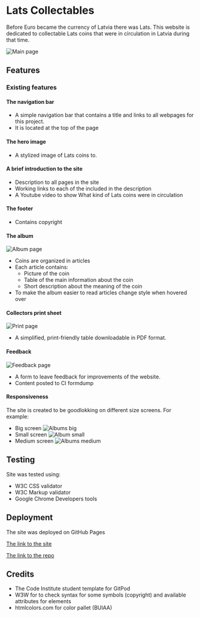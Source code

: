 # Lats Collectables

Before Euro became the currency of Latvia there was Lats. This website is dedicated to collectable Lats coins that were in circulation in Latvia during that time.

![Main page](assets/images/ss-index.png)

## Features

### Existing features

#### The navigation bar

* A simple navigation bar that contains a title and links to all webpages for this project. 
* It is located at the top of the page 

#### The hero image

* A stylized image of Lats coins to.

#### A brief introduction to the site 

* Description to all pages in the site
* Working links to each of the included in the description
* A Youtube video to show What kind of Lats coins were in circulation 

#### The footer

* Contains copyright 

#### The album

![Album page](assets/images/ss-album.png)

* Coins are organized in articles
* Each article contains:
    * Picture of the coin
    * Table of the main information about the coin
    * Short description about the meaning of the coin
* To make the album easier to read articles change style when hovered over

#### Collectors print sheet

![Print page](assets/images/ss-print.png)

* A simplified, print-friendly table downloadable in PDF format.

#### Feedback 

![Feedback page](assets/images/ss-form.png)

* A form to leave feedback for improvements of the website.
* Content posted to CI formdump

#### Responsiveness

The site is created to be goodlokking on different size screens.
For example:
* Big screen
![Albums big](assets/images/ss-album.png)
* Small screen
![Album small](assets/images/ss-album-small.png)
* Medium screen
![Albums medium](assets/images/ss-album-medium.png)

## Testing

Site was tested using:
* W3C CSS validator
* W3C Markup validator
* Google Chrome Developers tools

## Deployment

The site was deployed on GitHub Pages

[The link to the site](https://mangabear4dn.github.io/coined-lv/)

[The link to the repo](https://github.com/mangabear4dn/coined-lv)

## Credits

* The Code Institute student template for GitPod
* W3W for to check syntax for some symbols (copyright) and available attributes for elements
* htmlcolors.com for color pallet (BUIAA)
